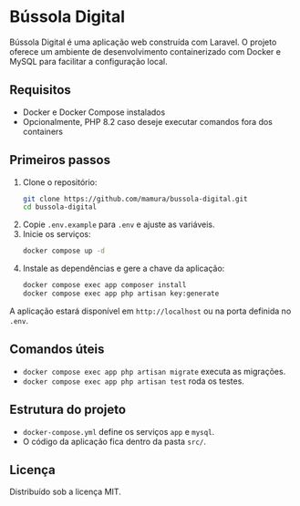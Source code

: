 # Bússola Digital

Bússola Digital é uma aplicação web construída com Laravel. O projeto oferece um ambiente de desenvolvimento
containerizado com Docker e MySQL para facilitar a configuração local.

## Requisitos
- Docker e Docker Compose instalados
- Opcionalmente, PHP 8.2 caso deseje executar comandos fora dos containers

## Primeiros passos
1. Clone o repositório:
    ```bash
    git clone https://github.com/mamura/bussola-digital.git
    cd bussola-digital
    ```
2. Copie `.env.example` para `.env` e ajuste as variáveis.
3. Inicie os serviços:
    ```bash
    docker compose up -d
    ```
4. Instale as dependências e gere a chave da aplicação:
    ```bash
    docker compose exec app composer install
    docker compose exec app php artisan key:generate
    ```

A aplicação estará disponível em `http://localhost` ou na porta definida no `.env`.

## Comandos úteis
- `docker compose exec app php artisan migrate` executa as migrações.
- `docker compose exec app php artisan test` roda os testes.

## Estrutura do projeto
- `docker-compose.yml` define os serviços `app` e `mysql`.
- O código da aplicação fica dentro da pasta `src/`.

## Licença
Distribuído sob a licença MIT.
